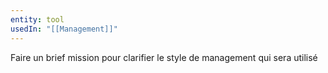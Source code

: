 ```yaml
---
entity: tool
usedIn: "[[Management]]"
---
```

Faire un brief mission pour clarifier le style de management qui sera utilisé 